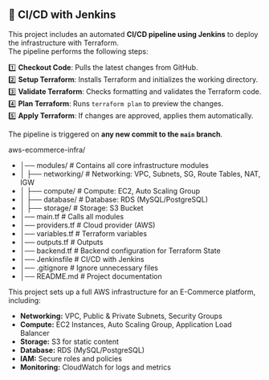 ## 🚀 CI/CD with Jenkins

This project includes an automated **CI/CD pipeline using Jenkins** to deploy the infrastructure with Terraform.  
The pipeline performs the following steps:

1️⃣ **Checkout Code**: Pulls the latest changes from GitHub.  
2️⃣ **Setup Terraform**: Installs Terraform and initializes the working directory.  
3️⃣ **Validate Terraform**: Checks formatting and validates the Terraform code.  
4️⃣ **Plan Terraform**: Runs `terraform plan` to preview the changes.  
5️⃣ **Apply Terraform**: If changes are approved, applies them automatically.  

The pipeline is triggered on **any new commit to the `main` branch**.  

aws-ecommerce-infra/
- │── modules/          # Contains all core infrastructure modules
- │   ├── networking/   # Networking: VPC, Subnets, SG, Route Tables, NAT, IGW
- │   ├── compute/      # Compute: EC2, Auto Scaling Group
- │   ├── database/     # Database: RDS (MySQL/PostgreSQL)
- │   ├── storage/      # Storage: S3 Bucket
- │── main.tf           # Calls all modules
- │── providers.tf      # Cloud provider (AWS)
- │── variables.tf      # Terraform variables
- │── outputs.tf        # Outputs
- │── backend.tf        # Backend configuration for Terraform State
- │── Jenkinsfile       # CI/CD with Jenkins
- │── .gitignore        # Ignore unnecessary files
- │── README.md         # Project documentation

This project sets up a full AWS infrastructure for an E-Commerce platform, including:

- **Networking:** VPC, Public & Private Subnets, Security Groups
- **Compute:** EC2 Instances, Auto Scaling Group, Application Load Balancer
- **Storage:** S3 for static content
- **Database:** RDS (MySQL/PostgreSQL)
- **IAM:** Secure roles and policies
- **Monitoring:** CloudWatch for logs and metrics


